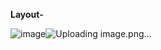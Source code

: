 **Layout-**

![image](https://user-images.githubusercontent.com/15225177/189638452-14c9a832-8eb7-4273-88e8-8c13591653aa.png)![Uploading image.png…]()



